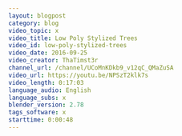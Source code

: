 ```yaml
---
layout: blogpost
category: blog
video_topic: x
video_title: Low Poly Stylized Trees
video_id: low-poly-stylized-trees
video_date: 2016-09-25
video_creator: ThaTimst3r
channel_url: /channel/UCoMnKDkb9_v12qC_QMaZuSA
video_url: https://youtu.be/NPSzT2klk7s
video_length: 0:17:03
language_audio: English
language_subs: x
blender_version: 2.78
tags_software: x
starttime: 0:00:48
---
```

